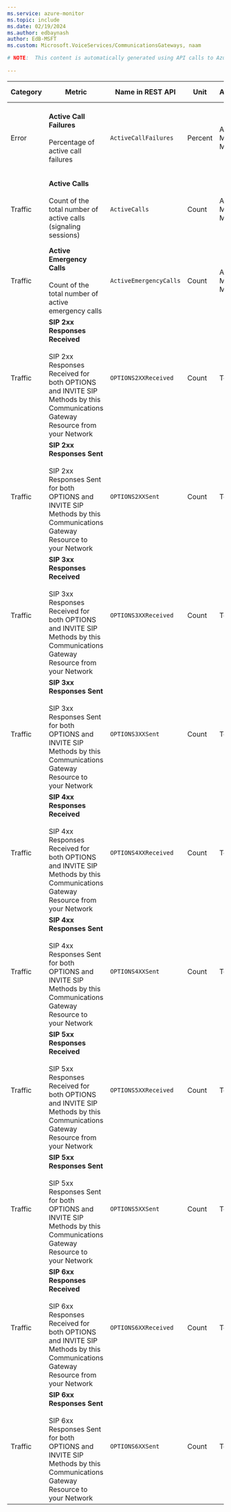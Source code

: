 ```yaml
---
ms.service: azure-monitor
ms.topic: include
ms.date: 02/19/2024
ms.author: edbaynash
author: EdB-MSFT
ms.custom: Microsoft.VoiceServices/CommunicationsGateways, naam

# NOTE:  This content is automatically generated using API calls to Azure. Any edits made on these files will be overwritten in the next run of the script. 
 
---
```



|Category|Metric|Name in REST API|Unit|Aggregation|Dimensions|Time Grains|DS Export|
|---|---|---|---|---|---|---|---|
|Error|**Active Call Failures**<br><br>Percentage of active call failures |`ActiveCallFailures` |Percent |Average, Minimum, Maximum |`Region`|PT1M, PT5M, PT15M, PT30M, PT1H, PT6H, PT12H, P1D |No|
|Traffic|**Active Calls**<br><br>Count of the total number of active calls (signaling sessions) |`ActiveCalls` |Count |Average, Minimum, Maximum |`Region`|PT1M, PT5M, PT15M, PT30M, PT1H, PT6H, PT12H, P1D |No|
|Traffic|**Active Emergency Calls**<br><br>Count of the total number of active emergency calls |`ActiveEmergencyCalls` |Count |Average, Minimum, Maximum |`Region`|PT1M, PT5M, PT15M, PT30M, PT1H, PT6H, PT12H, P1D |No|
|Traffic|**SIP 2xx Responses Received**<br><br>SIP 2xx Responses Received for both OPTIONS and INVITE SIP Methods by this Communications Gateway Resource from your Network |`OPTIONS2XXReceived` |Count |Total |`Region`, `index`|PT1M, PT5M, PT15M, PT30M, PT1H, PT6H, PT12H, P1D |No|
|Traffic|**SIP 2xx Responses Sent**<br><br>SIP 2xx Responses Sent for both OPTIONS and INVITE SIP Methods by this Communications Gateway Resource to your Network |`OPTIONS2XXSent` |Count |Total |`Region`, `index`|PT1M, PT5M, PT15M, PT30M, PT1H, PT6H, PT12H, P1D |No|
|Traffic|**SIP 3xx Responses Received**<br><br>SIP 3xx Responses Received for both OPTIONS and INVITE SIP Methods by this Communications Gateway Resource from your Network |`OPTIONS3XXReceived` |Count |Total |`Region`, `index`|PT1M, PT5M, PT15M, PT30M, PT1H, PT6H, PT12H, P1D |No|
|Traffic|**SIP 3xx Responses Sent**<br><br>SIP 3xx Responses Sent for both OPTIONS and INVITE SIP Methods by this Communications Gateway Resource to your Network |`OPTIONS3XXSent` |Count |Total |`Region`, `index`|PT1M, PT5M, PT15M, PT30M, PT1H, PT6H, PT12H, P1D |No|
|Traffic|**SIP 4xx Responses Received**<br><br>SIP 4xx Responses Received for both OPTIONS and INVITE SIP Methods by this Communications Gateway Resource from your Network |`OPTIONS4XXReceived` |Count |Total |`Region`, `index`|PT1M, PT5M, PT15M, PT30M, PT1H, PT6H, PT12H, P1D |No|
|Traffic|**SIP 4xx Responses Sent**<br><br>SIP 4xx Responses Sent for both OPTIONS and INVITE SIP Methods by this Communications Gateway Resource to your Network |`OPTIONS4XXSent` |Count |Total |`Region`, `index`|PT1M, PT5M, PT15M, PT30M, PT1H, PT6H, PT12H, P1D |No|
|Traffic|**SIP 5xx Responses Received**<br><br>SIP 5xx Responses Received for both OPTIONS and INVITE SIP Methods by this Communications Gateway Resource from your Network |`OPTIONS5XXReceived` |Count |Total |`Region`, `index`|PT1M, PT5M, PT15M, PT30M, PT1H, PT6H, PT12H, P1D |No|
|Traffic|**SIP 5xx Responses Sent**<br><br>SIP 5xx Responses Sent for both OPTIONS and INVITE SIP Methods by this Communications Gateway Resource to your Network |`OPTIONS5XXSent` |Count |Total |`Region`, `index`|PT1M, PT5M, PT15M, PT30M, PT1H, PT6H, PT12H, P1D |No|
|Traffic|**SIP 6xx Responses Received**<br><br>SIP 6xx Responses Received for both OPTIONS and INVITE SIP Methods by this Communications Gateway Resource from your Network |`OPTIONS6XXReceived` |Count |Total |`Region`, `index`|PT1M, PT5M, PT15M, PT30M, PT1H, PT6H, PT12H, P1D |No|
|Traffic|**SIP 6xx Responses Sent**<br><br>SIP 6xx Responses Sent for both OPTIONS and INVITE SIP Methods by this Communications Gateway Resource to your Network |`OPTIONS6XXSent` |Count |Total |`Region`, `index`|PT1M, PT5M, PT15M, PT30M, PT1H, PT6H, PT12H, P1D |No|